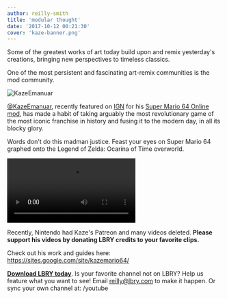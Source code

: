 ```yaml
---
author: reilly-smith
title: 'modular thought'
date: '2017-10-12 00:21:30'
cover: 'kaze-banner.png'
---
```


Some of the greatest works of art today build upon and remix yesterday's creations, bringing new perspectives to timeless classics.

One of the most persistent and fascinating art-remix communities is the mod community.

![KazeEmanuar](/img/news/kaze-inline.jpg)

[@KazeEmanuar](https://open.lbry.com/%40KazeEmanuar), recently featured on [IGN](https://open.lbry.com/@IGNonLBRY) for his [Super Mario 64 Online mod](http://www.ign.com/articles/2017/09/13/fan-made-super-mario-64-brings-online-play), has made a habit of taking arguably the most revolutionary game of the most iconic franchise in history and fusing it to the modern day, in all its blocky glory.

Words don't do this madman justice. Feast your eyes on Super Mario 64 graphed onto the Legend of Zelda: Ocarina of Time overworld.

<video controls src="https://spee.ch/6a0eb0bd494c4715697623bda13c4f824c19b792/zelda-mario-64-crossover-hyrule-field.mp4"/></video>

Recently, Nintendo had Kaze's Patreon and many videos deleted. **Please support his videos by donating LBRY credits to your favorite clips.**

Check out his work and guides here: https://sites.google.com/site/kazemario64/

[**Download LBRY today**](/get). Is your favorite channel not on LBRY? Help us feature what you want to see! Email [reilly@lbry.com](mailto:reilly@lbry.com) to make it happen. Or sync your own channel at: /youtube
